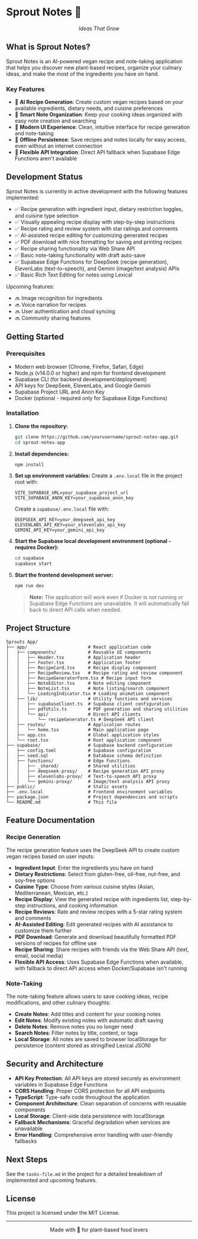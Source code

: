 # Sprout Notes 🌱

<p align="center">
  <em>Ideas That Grow</em>
</p>

## What is Sprout Notes?

Sprout Notes is an AI-powered vegan recipe and note-taking application that helps you discover new plant-based recipes, organize your culinary ideas, and make the most of the ingredients you have on hand.

### Key Features

- 🧠 **AI Recipe Generation**: Create custom vegan recipes based on your available ingredients, dietary needs, and cuisine preferences
- 📝 **Smart Note Organization**: Keep your cooking ideas organized with easy note creation and searching
- 🎨 **Modern UI Experience**: Clean, intuitive interface for recipe generation and note-taking
- 💾 **Offline Persistence**: Save recipes and notes locally for easy access, even without an internet connection
- 🔄 **Flexible API Integration**: Direct API fallback when Supabase Edge Functions aren't available

## Development Status

Sprout Notes is currently in active development with the following features implemented:

- ✅ Recipe generation with ingredient input, dietary restriction toggles, and cuisine type selection
- ✅ Visually appealing recipe display with step-by-step instructions
- ✅ Recipe rating and review system with star ratings and comments
- ✅ AI-assisted recipe editing for customizing generated recipes
- ✅ PDF download with nice formatting for saving and printing recipes
- ✅ Recipe sharing functionality via Web Share API
- ✅ Basic note-taking functionality with draft auto-save
- ✅ Supabase Edge Functions for DeepSeek (recipe generation), ElevenLabs (text-to-speech), and Gemini (image/text analysis) APIs
- ✅ Basic Rich Text Editing for notes using Lexical

Upcoming features:

- 🔜 Image recognition for ingredients
- 🔜 Voice narration for recipes
- 🔜 User authentication and cloud syncing
- 🔜 Community sharing features

## Getting Started

### Prerequisites

- Modern web browser (Chrome, Firefox, Safari, Edge)
- Node.js (v14.0.0 or higher) and npm for frontend development
- Supabase CLI (for backend development/deployment)
- API keys for DeepSeek, ElevenLabs, and Google Gemini
- Supabase Project URL and Anon Key
- Docker (optional - required only for Supabase Edge Functions)

### Installation

1. **Clone the repository:**
   ```bash
   git clone https://github.com/yourusername/sprout-notes-app.git
   cd sprout-notes-app 
   ```

2. **Install dependencies:**
   ```bash
   npm install
   ```

3. **Set up environment variables:**
   Create a `.env.local` file in the project root with:
   ```
   VITE_SUPABASE_URL=your_supabase_project_url
   VITE_SUPABASE_ANON_KEY=your_supabase_anon_key
   ```

   Create a `supabase/.env.local` file with:
   ```
   DEEPSEEK_API_KEY=your_deepseek_api_key
   ELEVENLABS_API_KEY=your_elevenlabs_api_key
   GEMINI_API_KEY=your_gemini_api_key
   ```

4. **Start the Supabase local development environment (optional - requires Docker):**
   ```bash
   cd supabase
   supabase start
   ```

5. **Start the frontend development server:**
   ```bash
   npm run dev
   ```

   > **Note:** The application will work even if Docker is not running or Supabase Edge Functions are unavailable. It will automatically fall back to direct API calls when needed.

## Project Structure

```
Sprouts App/
├── app/                       # React application code
│   ├── components/            # Reusable UI components
│   │   ├── Header.tsx         # Application header
│   │   ├── Footer.tsx         # Application footer
│   │   ├── RecipeCard.tsx     # Recipe display component
│   │   ├── RecipeReview.tsx   # Recipe rating and review component
│   │   ├── RecipeGeneratorForm.tsx # Recipe input form
│   │   ├── NoteEditor.tsx     # Note editing component 
│   │   ├── NoteList.tsx       # Note listing/search component
│   │   └── LoadingIndicator.tsx # Loading animation component
│   ├── lib/                   # Utility functions and services
│   │   ├── supabaseClient.ts  # Supabase client configuration
│   │   ├── pdfUtils.ts        # PDF generation and sharing utilities
│   │   └── api/               # Direct API clients
│   │       └── recipeGenerator.ts # DeepSeek API client
│   ├── routes/                # Application routes
│   │   └── home.tsx           # Main application page
│   ├── app.css                # Global application styles
│   └── root.tsx               # Root application component
├── supabase/                  # Supabase backend configuration
│   ├── config.toml            # Supabase configuration
│   ├── seed.sql               # Database schema definition
│   ├── functions/             # Edge Functions
│   │   ├── _shared/           # Shared utilities
│   │   ├── deepseek-proxy/    # Recipe generation API proxy
│   │   ├── elevenlabs-proxy/  # Text-to-speech API proxy
│   │   └── gemini-proxy/      # Image/text analysis API proxy
├── public/                    # Static assets
├── .env.local                 # Frontend environment variables
├── package.json               # Project dependencies and scripts
└── README.md                  # This file
```

## Feature Documentation

### Recipe Generation

The recipe generation feature uses the DeepSeek API to create custom vegan recipes based on user inputs:

- **Ingredient Input**: Enter the ingredients you have on hand
- **Dietary Restrictions**: Select from gluten-free, oil-free, nut-free, and soy-free options
- **Cuisine Type**: Choose from various cuisine styles (Asian, Mediterranean, Mexican, etc.)
- **Recipe Display**: View the generated recipe with ingredients list, step-by-step instructions, and cooking information
- **Recipe Reviews**: Rate and review recipes with a 5-star rating system and comments
- **AI-Assisted Editing**: Edit generated recipes with AI assistance to customize them further
- **PDF Download**: Generate and download beautifully formatted PDF versions of recipes for offline use
- **Recipe Sharing**: Share recipes with friends via the Web Share API (text, email, social media)
- **Flexible API Access**: Uses Supabase Edge Functions when available, with fallback to direct API access when Docker/Supabase isn't running

### Note-Taking

The note-taking feature allows users to save cooking ideas, recipe modifications, and other culinary thoughts:

- **Create Notes**: Add titles and content for your cooking notes
- **Edit Notes**: Modify existing notes with automatic draft saving
- **Delete Notes**: Remove notes you no longer need
- **Search Notes**: Filter notes by title, content, or tags
- **Local Storage**: All notes are saved to browser localStorage for persistence (content stored as stringified Lexical JSON)

## Security and Architecture

- **API Key Protection**: All API keys are stored securely as environment variables in Supabase Edge Functions
- **CORS Handling**: Proper CORS protection for all API endpoints
- **TypeScript**: Type-safe code throughout the application
- **Component Architecture**: Clean separation of concerns with reusable components
- **Local Storage**: Client-side data persistence with localStorage
- **Fallback Mechanisms**: Graceful degradation when services are unavailable
- **Error Handling**: Comprehensive error handling with user-friendly fallbacks

## Next Steps

See the `tasks-file.md` in the project for a detailed breakdown of implemented and upcoming features.

## License

This project is licensed under the MIT License.

---

<p align="center">Made with 💚 for plant-based food lovers</p>
